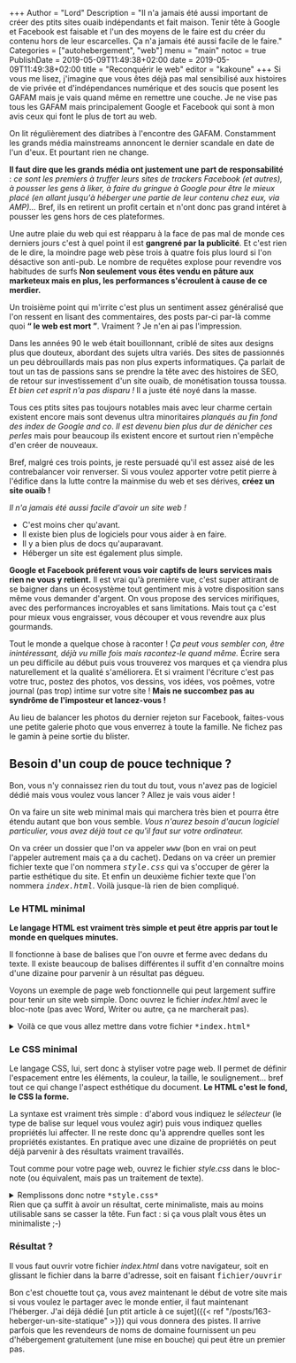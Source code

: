 +++
Author = "Lord"
Description = "Il n'a jamais été aussi important de créer des ptits sites ouaib indépendants et fait maison. Tenir tête à Google et Facebook est faisable et l'un des moyens de le faire est du créer du contenu hors de leur escarcelles. Ça n'a jamais été aussi facile de le faire."
Categories = ["autohebergement", "web"]
menu = "main"
notoc = true
PublishDate = 2019-05-09T11:49:38+02:00
date = 2019-05-09T11:49:38+02:00
title = "Reconquérir le web"
editor = "kakoune"
+++
Si vous me lisez, j'imagine que vous êtes déjà pas mal sensibilisé aux histoires de vie privée et d'indépendances numérique et des soucis que posent les GAFAM mais je vais quand même en remettre une couche.
Je ne vise pas tous les GAFAM mais principalement Google et Facebook qui sont à mon avis ceux qui font le plus de tort au web.

On lit régulièrement des diatribes à l'encontre des GAFAM.
Constamment les grands média mainstreams annoncent le dernier scandale en date de l'un d'eux.
Et pourtant rien ne change.

**Il faut dire que les grands média ont justement une part de responsabilité** : *ce sont les premiers à truffer leurs sites de trackers Facebook (et autres), à pousser les gens à liker, à faire du gringue à Google pour être le mieux placé (en allant jusqu'à héberger une partie de leur contenu chez eux, via AMP)…*
Bref, ils en retirent un profit certain et n'ont donc pas grand intéret à pousser les gens hors de ces plateformes.

Une autre plaie du web qui est réapparu à la face de pas mal de monde ces derniers jours c'est à quel point il est **gangrené par la publicité**.
Et c'est rien de le dire, la moindre page web pèse trois à quatre fois plus lourd si l'on désactive son anti-pub.
Le nombre de requêtes explose pour revendre vos habitudes de surfs
**Non seulement vous êtes vendu en pâture aux marketeux mais en plus, les performances s'écroulent à cause de ce merdier.**

Un troisième point qui m'irrite c'est plus un sentiment assez généralisé que l'on ressent en lisant des commentaires, des posts par-ci par-là comme quoi **“ le web est mort ”**.
Vraiment ?
Je n'en ai pas l'impression.

Dans les années 90 le web était bouillonnant, criblé de sites aux designs plus que douteux, abordant des sujets ultra variés.
Des sites de passionnés un peu débrouillards mais pas non plus experts informatiques.
Ça parlait de tout un tas de passions sans se prendre la tête avec des histoires de SEO, de retour sur investissement d'un site ouaib, de monétisation toussa toussa.
*Et bien cet esprit n'a pas disparu !*
Il a juste été noyé dans la masse.

Tous ces ptits sites pas toujours notables mais avec leur charme certain existent encore mais sont devenus ultra minoritaires *planqués au fin fond des index de Google and co*.
*Il est devenu bien plus dur de dénicher ces perles* mais pour beaucoup ils existent encore et surtout rien n'empêche d'en créer de nouveaux.

Bref, malgré ces trois points, je reste persuadé qu'il est assez aisé de les contrebalancer voir renverser.
Si vous voulez apporter votre petit pierre à l'édifice dans la lutte contre la mainmise du web et ses dérives, **créez un site ouaib !**

*Il n'a jamais été aussi facile d'avoir un site web !*

  - C'est moins cher qu'avant.
  - Il existe bien plus de logiciels pour vous aider à en faire.
  - Il y a bien plus de docs qu'auparavant.
  - Héberger un site est également plus simple.

**Google et Facebook préferent vous voir captifs de leurs services mais rien ne vous y retient.**
Il est vrai qu'à première vue, c'est super attirant de se baigner dans un écosystème tout gentiment mis à votre disposition sans même vous demander d'argent.
On vous propose des services mirifiques, avec des performances incroyables et sans limitations.
Mais tout ça c'est pour mieux vous engraisser, vous découper et vous revendre aux plus gourmands.

Tout le monde a quelque chose à raconter !
*Ça peut vous sembler con, être inintéressant, déjà vu mille fois mais racontez-le quand même.*
Écrire sera un peu difficile au début puis vous trouverez vos marques et ça viendra plus naturellement et la qualité s'améliorera.
Et si vraiment l'écriture c'est pas votre truc, postez des photos, vos dessins, vos idées, vos poêmes, votre journal (pas trop) intime sur votre site !
**Mais ne succombez pas au syndrôme de l'imposteur et lancez-vous !**

Au lieu de balancer les photos du dernier rejeton sur Facebook, faites-vous une petite galerie photo que vous enverrez à toute la famille.
Ne fichez pas le gamin à peine sortie du blister.

## Besoin d'un coup de pouce technique ?
Bon, vous n'y connaissez rien du tout du tout, vous n'avez pas de logiciel dédié mais vous voulez vous lancer ?
Allez je vais vous aider !

On va faire un site web minimal mais qui marchera très bien et pourra être étendu autant que bon vous semble.
*Vous n'aurez besoin d'aucun logiciel particulier, vous avez déjà tout ce qu'il faut sur votre ordinateur.*

On va créer un dossier que l'on va appeler <samp>*www*</samp> (bon en vrai on peut l'appeler autrement mais ça a du cachet).
Dedans on va créer un premier fichier texte que l'on nommera <samp>*style.css*</samp> qui va s'occuper de gérer la partie esthétique du site.
Et enfin un deuxième fichier texte que l'on nommera <samp>*index.html*</samp>.
Voilà jusque-là rien de bien compliqué.

### Le HTML minimal
**Le langage HTML est vraiment très simple et peut être appris par tout le monde en quelques minutes.**

Il fonctionne à base de balises que l'on ouvre et ferme avec dedans du texte.
Il existe beaucoup de balises différentes il suffit d'en connaître moins d'une dizaine pour parvenir à un résultat pas dégueu.

Voyons un exemple de page web fonctionnelle qui peut largement suffire pour tenir un site web simple.
Donc ouvrez le fichier *index.html* avec le bloc-note (pas avec Word, Writer ou autre, ça ne marcherait pas).
<details><summary>Voilà ce que vous allez mettre dans votre fichier <samp>*index.html*</samp></summary>
{{< highlight html >}}
<!DOCTYPE html>
<html>
	<head>
		<title>le titre de votre page</title>
		<link rel="stylesheet" href="style.css">
	</head>

	<body>
		<h1>votre page</h1>
		<p>coucou c'est votre page.</p>
		<p>Ceci est une ligne super longue de texte qui devrait déborder de tous les côtés mais c'est moche du coup on
fait en sorte qu'elle soit moins longue pour que ce soit plus simple à lire.
		Idéalement, faut que ça fasse dans les 80 caractères maximume de large.</p>
		<p>Vous pouvez faire des <a href="/seconde_page.html">liens</a> et même mettre des <img src="photos.jpg" alt="la photo mon chat"></p>
	</body>
</html>
{{< / highlight >}}
</details>

### Le CSS minimal
Le langage CSS, lui, sert donc à styliser votre page web.
Il permet de définir l'espacement entre les éléments, la couleur, la taille, le soulignement… bref tout ce qui change l'aspect esthétique du document.
**Le HTML c'est le fond, le CSS la forme.**

La syntaxe est vraiment très simple : d'abord vous indiquez le *sélecteur* (le type de balise sur lequel vous voulez agir) puis vous indiquez quelles propriétés lui affecter.
Il ne reste donc qu'à apprendre quelles sont les propriétés existantes.
En pratique avec une dizaine de propriétés on peut déjà parvenir à des résultats vraiment travaillés.

Tout comme pour votre page web, ouvrez le fichier *style.css* dans le bloc-note (ou équivalent, mais pas un traitement de texte).
<details><summary>Remplissons donc notre <samp>*style.css*</samp></summary>
{{< highlight css >}}
body{
  margin:auto;
  padding:1em;
  background-color:#222;
  color:#ddd;
  max-width:35em;
}
a{
  color:cyan;
}
{{< / highlight >}}
</details>
Rien que ça suffit à avoir un résultat, certe minimaliste, mais au moins utilisable sans se casser la tête.
Fun fact : si ça vous plaît vous êtes un minimaliste ;-)

### Résultat ?
Il vous faut ouvrir votre fichier *index.html* dans votre navigateur, soit en glissant le fichier dans la barre d'adresse, soit en faisant <samp>fichier/ouvrir</samp>

Bon c'est chouette tout ça, vous avez maintenant le début de votre site mais si vous voulez le partager avec le monde entier, il faut maintenant l'héberger.
J'ai déjà dédié [un ptit article à ce sujet]({{< ref "/posts/163-heberger-un-site-statique" >}}) qui vous donnera des pistes.
Il arrive parfois que les revendeurs de noms de domaine fournissent un peu d'hébergement gratuitement (une mise en bouche) qui peut être un premier pas.

